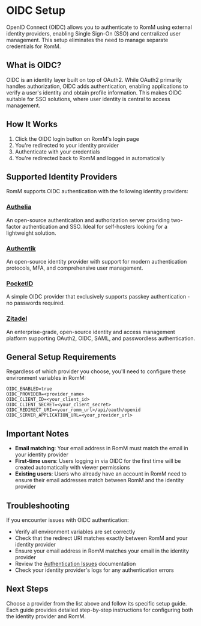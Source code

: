 # OIDC Setup

OpenID Connect (OIDC) allows you to authenticate to RomM using external identity providers, enabling Single Sign-On (SSO) and centralized user management. This setup eliminates the need to manage separate credentials for RomM.

## What is OIDC?

OIDC is an identity layer built on top of OAuth2. While OAuth2 primarily handles authorization, OIDC adds authentication, enabling applications to verify a user's identity and obtain profile information. This makes OIDC suitable for SSO solutions, where user identity is central to access management.

## How It Works

1. Click the OIDC login button on RomM's login page
2. You're redirected to your identity provider
3. Authenticate with your credentials
4. You're redirected back to RomM and logged in automatically

## Supported Identity Providers

RomM supports OIDC authentication with the following identity providers:

### [Authelia](../OIDC-Guides/OIDC-Setup-With-Authelia.md)

An open-source authentication and authorization server providing two-factor authentication and SSO. Ideal for self-hosters looking for a lightweight solution.

### [Authentik](../OIDC-Guides/OIDC-Setup-With-Authentik.md)

An open-source identity provider with support for modern authentication protocols, MFA, and comprehensive user management.

### [PocketID](../OIDC-Guides/OIDC-Setup-With-PocketID.md)

A simple OIDC provider that exclusively supports passkey authentication - no passwords required.

### [Zitadel](../OIDC-Guides/OIDC-Setup-With-Zitadel.md)

An enterprise-grade, open-source identity and access management platform supporting OAuth2, OIDC, SAML, and passwordless authentication.

## General Setup Requirements

Regardless of which provider you choose, you'll need to configure these environment variables in RomM:

```env
OIDC_ENABLED=true
OIDC_PROVIDER=<provider_name>
OIDC_CLIENT_ID=<your_client_id>
OIDC_CLIENT_SECRET=<your_client_secret>
OIDC_REDIRECT_URI=<your_romm_url>/api/oauth/openid
OIDC_SERVER_APPLICATION_URL=<your_provider_url>
```

## Important Notes

- **Email matching**: Your email address in RomM must match the email in your identity provider
- **First-time users**: Users logging in via OIDC for the first time will be created automatically with viewer permissions
- **Existing users**: Users who already have an account in RomM need to ensure their email addresses match between RomM and the identity provider

## Troubleshooting

If you encounter issues with OIDC authentication:

- Verify all environment variables are set correctly
- Check that the redirect URI matches exactly between RomM and your identity provider
- Ensure your email address in RomM matches your email in the identity provider
- Review the [Authentication Issues](../Troubleshooting/Authentication-Issues.md) documentation
- Check your identity provider's logs for any authentication errors

## Next Steps

Choose a provider from the list above and follow its specific setup guide. Each guide provides detailed step-by-step instructions for configuring both the identity provider and RomM.
